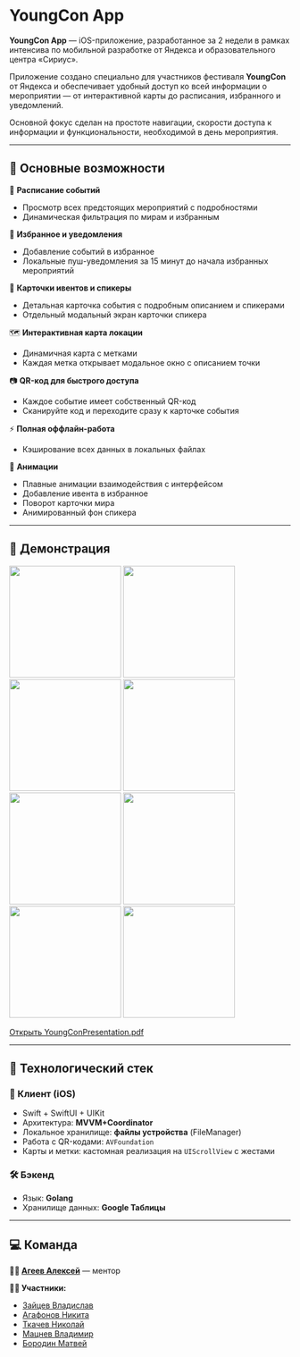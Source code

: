 # YoungCon App


**YoungCon App** — iOS-приложение, разработанное за 2 недели в рамках интенсива по мобильной разработке от Яндекса и образовательного центра «Сириус».

Приложение создано специально для участников фестиваля **YoungCon** от Яндекса и обеспечивает удобный доступ ко всей информации о мероприятии — от интерактивной карты до расписания, избранного и уведомлений. 

Основной фокус сделан на простоте навигации, скорости доступа к информации и функциональности, необходимой в день мероприятия.

---

## 📱 Основные возможности

📍 **Расписание событий**  
- Просмотр всех предстоящих мероприятий с подробностями  
- Динамическая фильтрация по мирам и избранным

🤍 **Избранное и уведомления**   
- Добавление событий в избранное  
- Локальные пуш-уведомления за 15 минут до начала избранных мероприятий  

🎤 **Карточки ивентов и спикеры**  
- Детальная карточка события с подробным описанием и спикерами
- Отдельный модальный экран карточки спикера  

🗺️ **Интерактивная карта локации**  
- Динамичная карта с метками  
- Каждая метка открывает модальное окно с описанием точки  

📷 **QR-код для быстрого доступа**  
- Каждое событие имеет собственный QR-код  
- Сканируйте код и переходите сразу к карточке события  

⚡ **Полная оффлайн-работа**  
- Кэширование всех данных в локальных файлах

🎨 **Анимации**
- Плавные анимации взаимодействия с интерфейсом  
- Добавление ивента в избранное  
- Поворот карточки мира  
- Анимированный фон спикера

---

## 🎥 Демонстрация

<p float="left">
  <img src="https://i.imgur.com/SEZPNwz.png" width="200"/>
  <img src="https://i.imgur.com/f3PSzYy.png" width="200"/>
  <img src="https://i.imgur.com/sWgx2nH.png" width="200"/>
  <img src="https://i.imgur.com/NPyw2lm.png" width="200"/>
  <img src="https://i.imgur.com/EZsrgSw.png" width="200"/>
  <img src="https://i.imgur.com/iwDWRaf.png" width="200"/>
  <img src="https://i.imgur.com/o3JuUKn.png" width="200"/>
  <img src="https://i.imgur.com/s4cSL6l.png" width="200"/>
</p>

[Открыть YoungConPresentation.pdf](./YoungConPresentation.pdf)

---

## 🧱 Технологический стек

### 🧩 Клиент (iOS)

- Swift + SwiftUI + UIKit
- Архитектура: **MVVM+Coordinator**
- Локальное хранилище: **файлы устройства** (FileManager)
- Работа с QR-кодами: `AVFoundation`
- Карты и метки: кастомная реализация на `UIScrollView` с жестами

### 🛠 Бэкенд

- Язык: **Golang**
- Хранилище данных: **Google Таблицы**

---

## 💻 Команда

**👨‍🏫 [Агеев Алексей](https://github.com/alageev)** — ментор  

**👨‍💻 Участники:**
- [Зайцев Владислав](https://github.com/kituNew)
- [Агафонов Никита](https://github.com/agnick)
- [Ткачев Николай](https://github.com/NLarinov)
- [Мацнев Владимир](https://github.com/SolarHaddock46)
- [Бородин Матвей](https://github.com/matveylogee)

